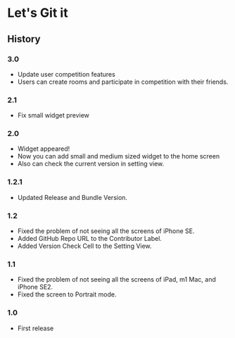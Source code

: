 # Let's Git it  
## History

### 3.0
- Update user competition features
- Users can create rooms and participate in competition with their friends.

### 2.1
- Fix small widget preview

### 2.0
- Widget appeared!
- Now you can add small and medium sized widget to the home screen
- Also can check the current version in setting view.

### 1.2.1
- Updated Release and Bundle Version.

### 1.2
- Fixed the problem of not seeing all the screens of iPhone SE.
- Added GitHub Repo URL to the Contributor Label.
- Added Version Check Cell to the Setting View.

### 1.1
- Fixed the problem of not seeing all the screens of iPad, m1 Mac, and iPhone SE2.
- Fixed the screen to Portrait mode.

### 1.0
- First release
